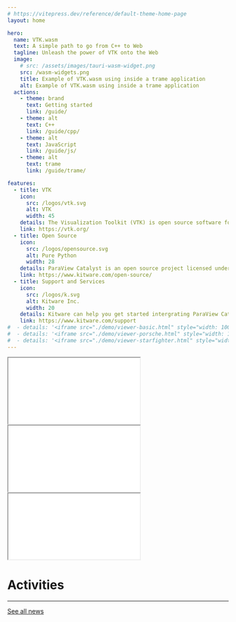 ```yaml
---
# https://vitepress.dev/reference/default-theme-home-page
layout: home

hero:
  name: VTK.wasm
  text: A simple path to go from C++ to Web
  tagline: Unleash the power of VTK onto the Web
  image:
    # src: /assets/images/tauri-wasm-widget.png
    src: /wasm-widgets.png
    title: Example of VTK.wasm using inside a trame application
    alt: Example of VTK.wasm using inside a trame application
  actions:
    - theme: brand
      text: Getting started
      link: /guide/
    - theme: alt
      text: C++
      link: /guide/cpp/
    - theme: alt
      text: JavaScript
      link: /guide/js/
    - theme: alt
      text: trame
      link: /guide/trame/

features:
  - title: VTK
    icon:
      src: /logos/vtk.svg
      alt: VTK
      width: 45
    details: The Visualization Toolkit (VTK) is open source software for manipulating and displaying scientific data.The platform is used worldwide in commercial applications, as well as in research and development.
    link: https://vtk.org/
  - title: Open Source
    icon:
      src: /logos/opensource.svg
      alt: Pure Python
      width: 28
    details: ParaView Catalyst is an open source project licensed under BSD 3-Clause license that enables the broadest possible audience, including commercial organizations, to use the software royalty free.
    link: https://www.kitware.com/open-source/
  - title: Support and Services
    icon:
      src: /logos/k.svg
      alt: Kitware Inc.
      width: 20
    details: Kitware can help you get started intergrating ParaView Catalyst into your simulation. Our team is here to help.  Please contact us
    link: https://www.kitware.com/support
#  - details: '<iframe src="./demo/viewer-basic.html" style="width: 100%; height: 100%; border: none"></iframe>'
#  - details: '<iframe src="./demo/viewer-porsche.html" style="width: 100%; height: 100%; border: none"></iframe>'
#  - details: '<iframe src="./demo/viewer-starfighter.html" style="width: 100%; height: 100%; border: none"></iframe>'
---
```

<!--
<div style="width: 100%; height: 50vh; border-radius: 12px; overflow: hidden; margin: 1rem 0;">
<iframe src="./demo/viewer-basic.html" style="width: 100%; height: 100%; border: none;">
</iframe>
</div> -->

<div class="viewers-items">
  <div class="viewers-item viewers-grid-3">
    <iframe src="./demo/viewer-porsche.html"></iframe>
  </div>
  <div class="viewers-item viewers-grid-3">
    <iframe src="./demo/viewer-basic.html"></iframe>
  </div>
  <div class="viewers-item viewers-grid-3">
    <iframe src="./demo/viewer-starfighter2.html"></iframe>
  </div>
</div>


<div class="vp-doc home-wrapper" style="margin-top: 2rem;">

# Activities

<!-- @include: ./news.md{,23} -->

---
[See all news](./news)

</div>
